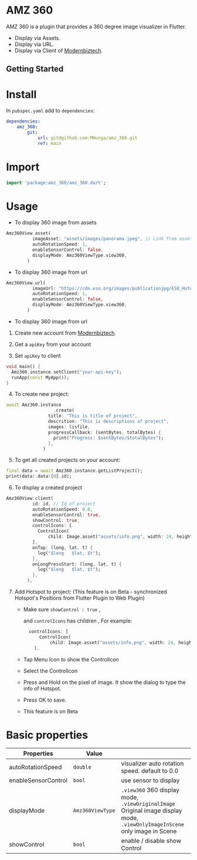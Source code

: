 # AMZ 360

AMZ 360 is a plugin that provides a 360 degree image visualizer in Flutter.

* Display via Assets.
* Display via URL.
* Display via Client of [Modernbiztech](https://www.modernbiztech.com/).

## Getting Started

# Install

In `pubspec.yaml` add to `dependencies`:

```yaml
dependencies:
    amz_360:
        git:
            url: git@github.com:MHunga/amz_360.git
            ref: main
```

# Import

```dart
import 'package:amz_360/amz_360.dart';
```

# Usage

* To display 360 image from assets

```dart
Amz360View.asset(
          imageAsset: "assets/images/panorama.jpeg", // Link from assets
          autoRotationSpeed: 1,
          enableSensorControl: false,
          displayMode: Amz360ViewType.view360,
        )
```

* To display 360 image from url

```dart
Amz360View.url(
          imageUrl: "https://cdn.eso.org/images/publicationjpg/ESO_Hotel_Paranal_360_Marcio_Cabral_Chile_02-CC.jpg",
          autoRotationSpeed: 1,
          enableSensorControl: false,
          displayMode: Amz360ViewType.view360,
        )
```

* To display 360 image from url

1. Create new account from [Modernbiztech](https://www.modernbiztech.com/).

2. Get a `apiKey` from your account

3. Set `apiKey` to client

```dart
void main() {
  Amz360.instance.setClient("your-api-key");
  runApp(const MyApp());
}
```
4. To create new project:

```dart
await Amz360.instance
                  .create(
                title: "This is title of project",
                descrition: "This is descriptions of project",
                images: lisfile,
                progressCallback: (sentBytes, totalBytes) {
                  print("Progress: $sentBytes/$totalBytes");
                },
              )
```

5. To get all created projects on your account:

```dart
final data = await Amz360.instance.getListProject();
print(data!.data![0].id);
```

6. To display a created project

```dart
Amz360View.client(
          id: id, // Id of project
          autoRotationSpeed: 0.0,
          enableSensorControl: true,
          showControl: true,
          controlIcons: [
            ControlIcon(
                child: Image.asset("assets/info.png", width: 24, height: 24)),
          ],
          onTap: (long, lat, t) {
            log("$long   $lat, $t");
          },
          onLongPressStart: (long, lat, t) {
            log("$long   $lat, $t");
          },
        ),
```

7. Add Hotspot to project: (This feature is on Beta - synchronized Hotspot's Positions from Flutter Plugin to Web Plugin)
    
    - Make sure `showControl : true` ,
      
      and `controlIcons` has children ,
      For example: 
      ```dart
        controlIcons: [
            ControlIcon(
                child: Image.asset("assets/info.png", width: 24, height: 24)),
          ],
      ```

    - Tap Menu Icon to show the ControlIcon

    - Select the ControlIcon

    - Press and Hold on the pixel of image. It show the dialog to type the info of Hotspot. 

    - Press OK to save.

    * This feature is on Beta



# Basic properties

| Properties          | Value              |                                                |
| -----------------   | ------------------ | ---------------------------------------------- |
| autoRotationSpeed   | `double`           | visualizer auto rotation speed. default to 0.0 |
| enableSensorControl | `bool`             | use sensor to display                          |
| displayMode         | `Amz360ViewType`   | `.view360` 360 display mode, `.viewOriginalImage` Original image display mode, `.viewOnlyImageInScene` only image in Scene |
| showControl         | `bool`             | enable / disable show Control                  |




